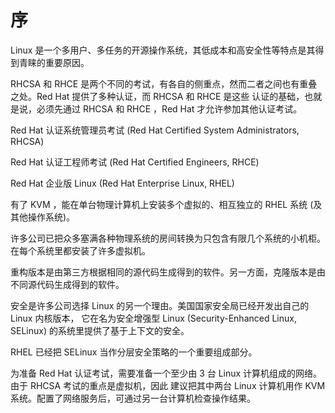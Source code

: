 # 序

Linux 是一个<red>多用户</red>、<red>多任务</red>的开源操作系统，其低成本和高安全性等特点是其得到青睐的重要原因。

RHCSA 和 RHCE 是两个不同的考试，有各自的侧重点，然而二者之间也有重叠之处。Red Hat 提供了多种认证，而 RHCSA 和 RHCE 是这些
认证的<red>基础</red>，也就是说，必须先通过 RHCSA 和 RHCE ，Red Hat 才允许参加其他认证考试。

Red Hat 认证系统管理员考试 (Red Hat Certified System Administrators, RHCSA)

Red Hat 认证工程师考试 (Red Hat Certified Engineers, RHCE)

Red Hat 企业版 Linux (Red Hat Enterprise Linux, RHEL)

有了 KVM ，能在单台物理计算机上安装多个虚拟的、相互独立的 RHEL 系统 (及其他操作系统)。

许多公司已把众多塞满各种物理系统的房间转换为只包含有限几个系统的小机柜。在每个系统里都安装了许多虚拟机。

重构版本是由第三方根据相同的源代码生成得到的软件。另一方面，克隆版本是由不同源代码生成得到的软件。

安全是许多公司选择 Linux 的另一个理由。美国国家安全局已经开发出自己的 Linux 内核版本，
它在名为安全增强型 Linux (Security-Enhanced Linux, SELinux) 的系统里提供了基于上下文的安全。

RHEL 已经把 SELinux 当作分层安全策略的一个重要组成部分。

为准备 Red Hat 认证考试，需要准备一个至少由 3 台 Linux 计算机组成的网络。由于 RHCSA 考试的重点是虚拟机，因此
建议把其中两台 Linux 计算机用作 KVM 系统。配置了网络服务后，可通过另一台计算机检查操作结果。


